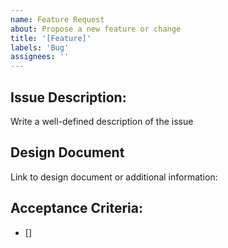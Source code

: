 ```yaml
---
name: Feature Request
about: Propose a new feature or change
title: '[Feature]'
labels: 'Bug'
assignees: ''
---
```


## Issue Description:

Write a well-defined description of the issue

## Design Document

Link to design document or additional information:

## Acceptance Criteria:

- [] <List of concrete tasks to be done as part of the issue>
